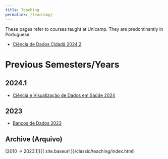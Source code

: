```yaml
---
title: Teaching
permalink: /teaching/
---
```


These pages refer to courses taught at Unicamp. They are predominantly in Portuguese.

* [Ciência de Dados Cidadã 2024.2](citizen/2024-2/)

# Previous Semesters/Years

## 2024.1

* [Ciência e Visualização de Dados em Saúde 2024](datasci/2024-1/)

## 2023

* [Bancos de Dados 2023](db/2023-2/)

## Archive (Arquivo)

[2010 -> 2023.1]({{ site.baseurl }}/classic/teaching/index.html)